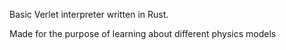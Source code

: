 Basic Verlet interpreter written in Rust. 

Made for the purpose of learning about different physics models
